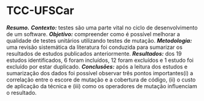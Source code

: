 # TCC-UFSCar
**_Resumo._** **_Contexto:_** testes são uma parte vital no ciclo de desenvolvimento de
um software. **_Objetivo:_** compreender como é possível melhorar a qualidade de
testes unitários utilizando testes de mutação. **_Metodologia:_** uma revisão
sistemática da literatura foi conduzida para sumarizar os resultados de estudos
publicados anteriormente. **_Resultados:_** dos 19 estudos identificados, 6 foram
incluídos, 12 foram excluídos e 1 estudo foi excluído por estar duplicado.
**_Conclusões:_** após a leitura dos estudos e sumarização dos dados foi possível
observar três pontos importantes(i) a correlação entre o escore de mutação e a
cobertura de código, (ii) o custo de aplicação da técnica e (iii) como os
operadores de mutação influenciam o resultado. 
